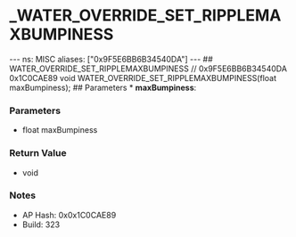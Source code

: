 # _WATER_OVERRIDE_SET_RIPPLEMAXBUMPINESS

--- ns: MISC aliases: ["0x9F5E6BB6B34540DA"] --- ## WATER_OVERRIDE_SET_RIPPLEMAXBUMPINESS  // 0x9F5E6BB6B34540DA 0x1C0CAE89 void WATER_OVERRIDE_SET_RIPPLEMAXBUMPINESS(float maxBumpiness);   ## Parameters * **maxBumpiness**:

### Parameters
* float maxBumpiness

### Return Value
* void

### Notes
* AP Hash: 0x0x1C0CAE89
* Build: 323

